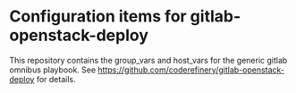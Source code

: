 # Configuration items for gitlab-openstack-deploy

This repository contains the group_vars and host_vars for the generic gitlab
omnibus playbook. See https://github.com/coderefinery/gitlab-openstack-deploy for
details.

